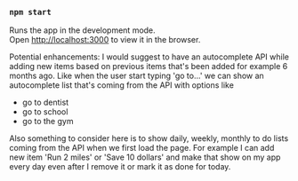 ### `npm start`

Runs the app in the development mode.\
Open [http://localhost:3000](http://localhost:3000) to view it in the browser.


Potential enhancements: I would suggest to have an autocomplete API while adding new items based on previous items that's been added for example 6 months ago. 
Like when the user start typing 'go to...' we can show an autocomplete list that's coming from the API with options like
- go to dentist
- go to school 
- go to the gym

Also something to consider here is to show daily, weekly, monthly to do lists coming from the API when we first load the page. 
For example I can add new item 'Run 2 miles' or 'Save 10 dollars' and make that show on my app every day even after I remove it or mark it as done for today.  